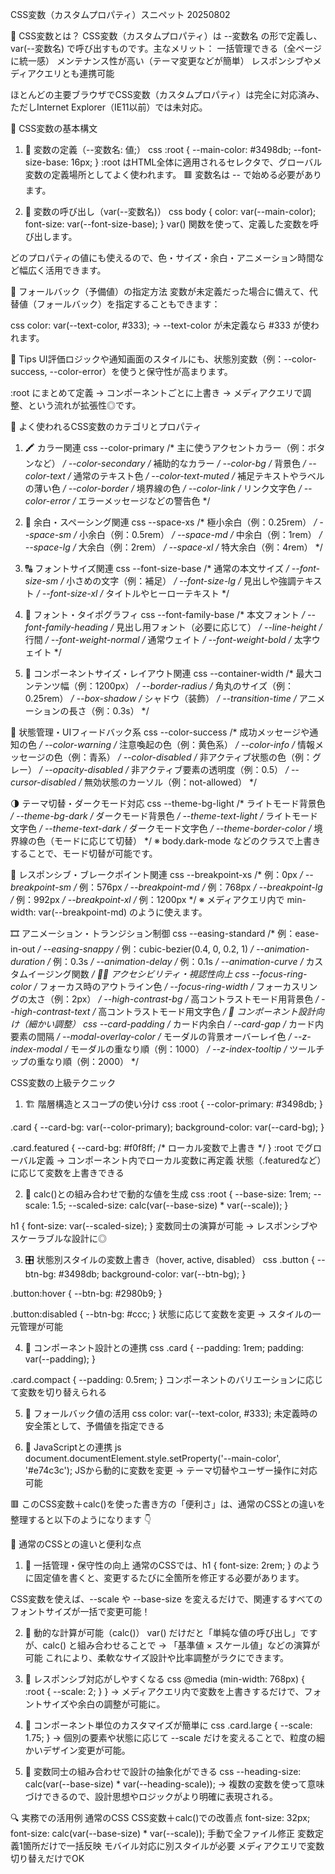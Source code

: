 CSS変数（カスタムプロパティ）スニペット 20250802

🌱 CSS変数とは？
CSS変数（カスタムプロパティ）は --変数名 の形で定義し、 var(--変数名) で呼び出すものです。主なメリット：
一括管理できる（全ページに統一感）
メンテナンス性が高い（テーマ変更などが簡単）
レスポンシブやメディアクエリとも連携可能

ほとんどの主要ブラウザでCSS変数（カスタムプロパティ）は完全に対応済み、 
ただしInternet Explorer（IE11以前）では未対応。


🧱 CSS変数の基本構文
1. 🔧 変数の定義（--変数名: 値;）
css
:root {
  --main-color: #3498db;
  --font-size-base: 16px;
}
:root はHTML全体に適用されるセレクタで、グローバル変数の定義場所としてよく使われます。
🟥 変数名は -- で始める必要があります。

2. 🎯 変数の呼び出し（var(--変数名)）
css
body {
  color: var(--main-color);
  font-size: var(--font-size-base);
}
var() 関数を使って、定義した変数を呼び出します。

どのプロパティの値にも使えるので、色・サイズ・余白・アニメーション時間など幅広く活用できます。

🛟 フォールバック（予備値）の指定方法
変数が未定義だった場合に備えて、代替値（フォールバック）を指定することもできます：

css
color: var(--text-color, #333);
→ --text-color が未定義なら #333 が使われます。

🧠 Tips
UI評価ロジックや通知画面のスタイルにも、状態別変数（例：--color-success, --color-error）を使うと保守性が高まります。

:root にまとめて定義 → コンポーネントごとに上書き → メディアクエリで調整、という流れが拡張性◎です。

🎨 よく使われるCSS変数のカテゴリとプロパティ

1. 🖍️ カラー関連
css
--color-primary        /* 主に使うアクセントカラー（例：ボタンなど） */
--color-secondary      /* 補助的なカラー */
--color-bg             /* 背景色 */
--color-text           /* 通常のテキスト色 */
--color-text-muted     /* 補足テキストやラベルの薄い色 */
--color-border         /* 境界線の色 */
--color-link           /* リンク文字色 */
--color-error          /* エラーメッセージなどの警告色 */

2. 📐 余白・スペーシング関連
css
--space-xs     /* 極小余白（例：0.25rem） */
--space-sm     /* 小余白（例：0.5rem） */
--space-md     /* 中余白（例：1rem） */
--space-lg     /* 大余白（例：2rem） */
--space-xl     /* 特大余白（例：4rem） */

3. 🔠 フォントサイズ関連
css
--font-size-base     /* 通常の本文サイズ */
--font-size-sm       /* 小さめの文字（例：補足） */
--font-size-lg       /* 見出しや強調テキスト */
--font-size-xl       /* タイトルやヒーローテキスト */

4. 🔣 フォント・タイポグラフィ
css
--font-family-base     /* 本文フォント */
--font-family-heading  /* 見出し用フォント（必要に応じて） */
--line-height          /* 行間 */
--font-weight-normal   /* 通常ウェイト */
--font-weight-bold     /* 太字ウェイト */

5. 🧱 コンポーネントサイズ・レイアウト関連
css
--container-width      /* 最大コンテンツ幅（例：1200px） */
--border-radius        /* 角丸のサイズ（例：0.25rem） */
--box-shadow           /* シャドウ（装飾） */
--transition-time      /* アニメーションの長さ（例：0.3s） */

🧬 状態管理・UIフィードバック系
css
--color-success       /* 成功メッセージや通知の色 */
--color-warning       /* 注意喚起の色（例：黄色系） */
--color-info          /* 情報メッセージの色（例：青系） */
--color-disabled      /* 非アクティブ状態の色（例：グレー） */
--opacity-disabled    /* 非アクティブ要素の透明度（例：0.5） */
--cursor-disabled     /* 無効状態のカーソル（例：not-allowed） */

🌗 テーマ切替・ダークモード対応
css
--theme-bg-light      /* ライトモード背景色 */
--theme-bg-dark       /* ダークモード背景色 */
--theme-text-light    /* ライトモード文字色 */
--theme-text-dark     /* ダークモード文字色 */
--theme-border-color  /* 境界線の色（モードに応じて切替） */
※ body.dark-mode などのクラスで上書きすることで、モード切替が可能です。

🧭 レスポンシブ・ブレークポイント関連
css
--breakpoint-xs       /* 例：0px */
--breakpoint-sm       /* 例：576px */
--breakpoint-md       /* 例：768px */
--breakpoint-lg       /* 例：992px */
--breakpoint-xl       /* 例：1200px */
※ メディアクエリ内で min-width: var(--breakpoint-md) のように使えます。

🎞️ アニメーション・トランジション制御
css
--easing-standard     /* 例：ease-in-out */
--easing-snappy       /* 例：cubic-bezier(0.4, 0, 0.2, 1) */
--animation-duration  /* 例：0.3s */
--animation-delay     /* 例：0.1s */
--animation-curve     /* カスタムイージング関数 */
🧑‍🦯 アクセシビリティ・視認性向上
css
--focus-ring-color    /* フォーカス時のアウトライン色 */
--focus-ring-width    /* フォーカスリングの太さ（例：2px） */
--high-contrast-bg    /* 高コントラストモード用背景色 */
--high-contrast-text  /* 高コントラストモード用文字色 */
🧩 コンポーネント設計向け（細かい調整）
css
--card-padding        /* カード内余白 */
--card-gap            /* カード内要素の間隔 */
--modal-overlay-color /* モーダルの背景オーバーレイ色 */
--z-index-modal       /* モーダルの重なり順（例：1000） */
--z-index-tooltip     /* ツールチップの重なり順（例：2000） */


CSS変数の上級テクニック
1. 🏗️ 階層構造とスコープの使い分け
css
:root {
  --color-primary: #3498db;
}

.card {
  --card-bg: var(--color-primary);
  background-color: var(--card-bg);
}

.card.featured {
  --card-bg: #f0f8ff; /* ローカル変数で上書き */
}
:root でグローバル定義 → コンポーネント内でローカル変数に再定義
状態（.featuredなど）に応じて変数を上書きできる

2. 🧮 calc()との組み合わせで動的な値を生成
css
:root {
  --base-size: 1rem;
  --scale: 1.5;
  --scaled-size: calc(var(--base-size) * var(--scale));
}

h1 {
  font-size: var(--scaled-size);
}
変数同士の演算が可能 → レスポンシブやスケーラブルな設計に◎

3. 🎛️ 状態別スタイルの変数上書き（hover, active, disabled）
css
.button {
  --btn-bg: #3498db;
  background-color: var(--btn-bg);
}

.button:hover {
  --btn-bg: #2980b9;
}

.button:disabled {
  --btn-bg: #ccc;
}
状態に応じて変数を変更 → スタイルの一元管理が可能

4. 🧩 コンポーネント設計との連携
css
.card {
  --padding: 1rem;
  padding: var(--padding);
}

.card.compact {
  --padding: 0.5rem;
}
コンポーネントのバリエーションに応じて変数を切り替えられる

5. 🧪 フォールバック値の活用
css
color: var(--text-color, #333);
未定義時の安全策として、予備値を指定できる

6. 🧵 JavaScriptとの連携
js
document.documentElement.style.setProperty('--main-color', '#e74c3c');
JSから動的に変数を変更 → テーマ切替やユーザー操作に対応可能

🟥 このCSS変数＋calc()を使った書き方の「便利さ」は、通常のCSSとの違いを整理すると以下のようになります 👇

🧠 通常のCSSとの違いと便利な点
1. 🔧 一括管理・保守性の向上
通常のCSSでは、h1 { font-size: 2rem; } のように固定値を書くと、変更するたびに全箇所を修正する必要があります。

CSS変数を使えば、--scale や --base-size を変えるだけで、関連するすべてのフォントサイズが一括で変更可能！

2. 📐 動的な計算が可能（calc()）
var() だけだと「単純な値の呼び出し」ですが、calc() と組み合わせることで → 「基準値 × スケール値」などの演算が可能
これにより、柔軟なサイズ設計や比率調整がラクにできます。

3. 📱 レスポンシブ対応がしやすくなる
css
@media (min-width: 768px) {
  :root {
    --scale: 2;
  }
}
→ メディアクエリ内で変数を上書きするだけで、フォントサイズや余白の調整が可能に。

4. 🎨 コンポーネント単位のカスタマイズが簡単に
css
.card.large {
  --scale: 1.75;
}
→ 個別の要素や状態に応じて --scale だけを変えることで、粒度の細かいデザイン変更が可能。

5. 🧪 変数同士の組み合わせで設計の抽象化ができる
css
--heading-size: calc(var(--base-size) * var(--heading-scale));
→ 複数の変数を使って意味づけできるので、設計思想やロジックがより明確に表現される。

🔍 実務での活用例
通常のCSS	CSS変数＋calc()での改善点
font-size: 32px;	font-size: calc(var(--base-size) * var(--scale));
手動で全ファイル修正	変数定義1箇所だけで一括反映
モバイル対応に別スタイルが必要	メディアクエリで変数切り替えだけでOK